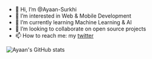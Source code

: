 - 👋 Hi, I’m @Ayaan-Surkhi
- 👀 I’m interested in Web & Mobile Development
- 🌱 I’m currently learning Machine Learning & AI
- 💞️ I’m looking to collaborate on open source projects
- 📫 How to reach me: my [twitter](https://twitter.com/AyaanSurkhi)

![Ayaan's GitHub stats](https://github-readme-stats.vercel.app/api?username=Ayaan-Surkhi&show_icons=true&theme=radical)

<!---
Ayaan-Surkhi/Ayaan-Surkhi is a ✨ special ✨ repository because its `README.md` (this file) appears on your GitHub profile.
You can click the Preview link to take a look at your changes.
--->
